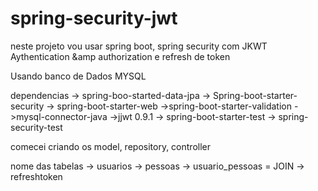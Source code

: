 # spring-security-jwt
neste projeto vou usar  spring boot, spring security com JKWT Aythentication &amp;amp authorization e refresh de token

Usando banco de Dados MYSQL

dependencias -> spring-boo-started-data-jpa
-> Spring-boot-starter-security
-> spring-boot-starter-web
->spring-boot-starter-validation
->mysql-connector-java
->jjwt <version>0.9.1</version>
-> spring-boot-starter-test
-> spring-security-test


comecei criando os model, repository, controller


nome das tabelas 
-> usuarios
-> pessoas
-> usuario_pessoas = JOIN
-> refreshtoken